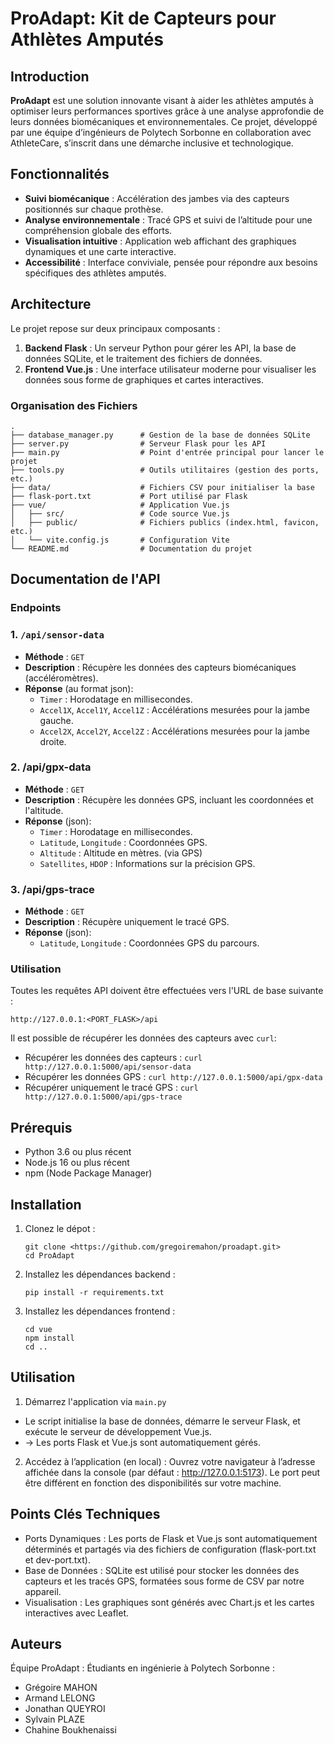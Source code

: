 # ProAdapt: Kit de Capteurs pour Athlètes Amputés

## Introduction

**ProAdapt** est une solution innovante visant à aider les athlètes amputés à optimiser leurs performances sportives grâce à une analyse approfondie de leurs données biomécaniques et environnementales. Ce projet, développé par une équipe d’ingénieurs de Polytech Sorbonne en collaboration avec AthleteCare, s’inscrit dans une démarche inclusive et technologique.

## Fonctionnalités

- **Suivi biomécanique** : Accélération des jambes via des capteurs positionnés sur chaque prothèse.
- **Analyse environnementale** : Tracé GPS et suivi de l’altitude pour une compréhension globale des efforts.
- **Visualisation intuitive** : Application web affichant des graphiques dynamiques et une carte interactive.
- **Accessibilité** : Interface conviviale, pensée pour répondre aux besoins spécifiques des athlètes amputés.

## Architecture

Le projet repose sur deux principaux composants :

1. **Backend Flask** : Un serveur Python pour gérer les API, la base de données SQLite, et le traitement des fichiers de données.
2. **Frontend Vue.js** : Une interface utilisateur moderne pour visualiser les données sous forme de graphiques et cartes interactives.

### Organisation des Fichiers

```plaintext
.
├── database_manager.py      # Gestion de la base de données SQLite
├── server.py                # Serveur Flask pour les API
├── main.py                  # Point d'entrée principal pour lancer le projet
├── tools.py                 # Outils utilitaires (gestion des ports, etc.)
├── data/                    # Fichiers CSV pour initialiser la base
├── flask-port.txt           # Port utilisé par Flask
├── vue/                     # Application Vue.js
│   ├── src/                 # Code source Vue.js
│   ├── public/              # Fichiers publics (index.html, favicon, etc.)
│   └── vite.config.js       # Configuration Vite
└── README.md                # Documentation du projet
```
## Documentation de l'API

### Endpoints

### 1. `/api/sensor-data`

- **Méthode** : `GET`
- **Description** : Récupère les données des capteurs biomécaniques (accéléromètres).
- **Réponse** (au format json):
  - `Timer` : Horodatage en millisecondes.
  - `Accel1X`, `Accel1Y`, `Accel1Z` : Accélérations mesurées pour la jambe gauche.
  - `Accel2X`, `Accel2Y`, `Accel2Z` : Accélérations mesurées pour la jambe droite.


### 2. /api/gpx-data
- **Méthode** : `GET`
- **Description** : Récupère les données GPS, incluant les coordonnées et l'altitude.
- **Réponse** (json):
  - `Timer` : Horodatage en millisecondes.
  - `Latitude`, `Longitude` : Coordonnées GPS.
  - `Altitude` : Altitude en mètres. (via GPS)
  - `Satellites`, `HDOP` : Informations sur la précision GPS.

### 3. /api/gps-trace
- **Méthode** : `GET`
- **Description** : Récupère uniquement le tracé GPS.
- **Réponse** (json):
  - `Latitude`, `Longitude` : Coordonnées GPS du parcours.


### Utilisation
Toutes les requêtes API doivent être effectuées vers l'URL de base suivante :
```
http://127.0.0.1:<PORT_FLASK>/api
```
Il est possible de récupérer les données des capteurs avec `curl`:
- Récupérer les données des capteurs :
`curl http://127.0.0.1:5000/api/sensor-data`
- Récupérer les données GPS :
`curl http://127.0.0.1:5000/api/gpx-data`
- Récupérer uniquement le tracé GPS :
`curl http://127.0.0.1:5000/api/gps-trace`


## Prérequis 
- Python 3.6 ou plus récent
- Node.js 16 ou plus récent
- npm (Node Package Manager)

## Installation
1. Clonez le dépot :
    ``` 
    git clone <https://github.com/gregoiremahon/proadapt.git>
    cd ProAdapt
    ```
2. Installez les dépendances backend :
    ```
    pip install -r requirements.txt
    ```
3. Installez les dépendances frontend :
    ```
    cd vue
    npm install
    cd ..
    ```

## Utilisation
1. Démarrez l'application via ```main.py```
- Le script initialise la base de données, démarre le serveur Flask, et exécute le serveur de développement Vue.js.
- -> Les ports Flask et Vue.js sont automatiquement gérés.
2. Accédez à l’application (en local) : Ouvrez votre navigateur à l’adresse affichée dans la console (par défaut : http://127.0.0.1:5173). Le port peut être différent en fonction des disponibilités sur votre machine.

## Points Clés Techniques
- Ports Dynamiques : Les ports de Flask et Vue.js sont automatiquement déterminés et partagés via des fichiers de configuration (flask-port.txt et dev-port.txt).
- Base de Données : SQLite est utilisé pour stocker les données des capteurs et les tracés GPS, formatées sous forme de CSV par notre appareil.
- Visualisation : Les graphiques sont générés avec Chart.js et les cartes interactives avec Leaflet.

## Auteurs
Équipe ProAdapt : Étudiants en ingénierie à Polytech Sorbonne : 
- Grégoire MAHON
- Armand LELONG
- Jonathan QUEYROI
- Sylvain PLAZE
- Chahine Boukhenaissi

